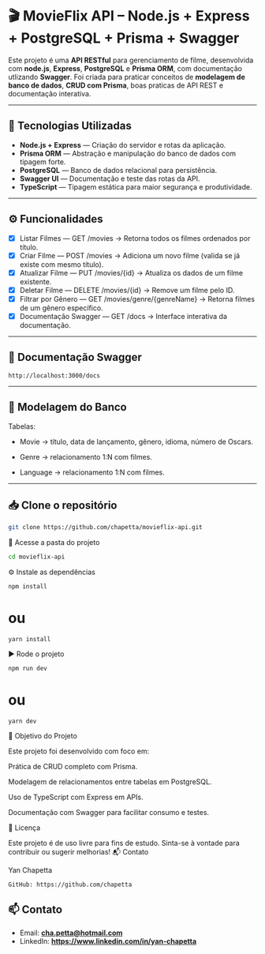 # 🎬 MovieFlix API – Node.js + Express + PostgreSQL + Prisma + Swagger

Este projeto é uma **API RESTful** para gerenciamento de filme, desenvolvida com **node.js**, **Express**, **PostgreSQL** e **Prisma ORM**, com documentação utlizando **Swagger**.
Foi criada para praticar conceitos de **modelagem de banco de dados**, **CRUD com Prisma**, boas praticas de API REST e documentação interativa.

---

## 🚀 Tecnologias Utilizadas

- **Node.js + Express** — Criação do servidor e rotas da aplicação.
- **Prisma ORM** — Abstração e manipulação do banco de dados com tipagem forte.
- **PostgreSQL** — Banco de dados relacional para persistência.
- **Swagger UI** — Documentação e teste das rotas da API.
- **TypeScript** — Tipagem estática para maior segurança e produtividade.


---

## ⚙️ Funcionalidades

- [x] Listar Filmes — GET /movies → Retorna todos os filmes ordenados por título.
- [x] Criar Filme — POST /movies → Adiciona um novo filme (valida se já existe com mesmo título).
- [x] Atualizar Filme — PUT /movies/{id} → Atualiza os dados de um filme existente.
- [x] Deletar Filme — DELETE /movies/{id} → Remove um filme pelo ID.
- [x] Filtrar por Gênero — GET /movies/genre/{genreName} → Retorna filmes de um gênero específico.
- [x] Documentação Swagger — GET /docs → Interface interativa da documentação.

---
## 📑 Documentação Swagger

```
http://localhost:3000/docs
```

---



## 🎨 Modelagem do Banco
Tabelas:

- Movie → título, data de lançamento, gênero, idioma, número de Oscars.

- Genre → relacionamento 1:N com filmes.

- Language → relacionamento 1:N com filmes.
---

## 📥 Clone o repositório

```bash
git clone https://github.com/chapetta/movieflix-api.git
```


📂 Acesse a pasta do projeto

```bash
cd movieflix-api
```
⚙️ Instale as dependências

```bash
npm install
```
# ou
```
yarn install
```


▶️ Rode o projeto

``` bash
npm run dev
``` 
# ou
```
yarn dev
``` 


🎯 Objetivo do Projeto

Este projeto foi desenvolvido com foco em:

Prática de CRUD completo com Prisma.

Modelagem de relacionamentos entre tabelas em PostgreSQL.

Uso de TypeScript com Express em APIs.

Documentação com Swagger para facilitar consumo e testes.

📜 Licença

Este projeto é de uso livre para fins de estudo. Sinta-se à vontade para contribuir ou sugerir melhorias!
📬 Contato

Yan Chapetta

    GitHub: https://github.com/chapetta
    
## 📫 Contato


- Email: **cha.petta@hotmail.com**
- LinkedIn: **https://www.linkedin.com/in/yan-chapetta**
